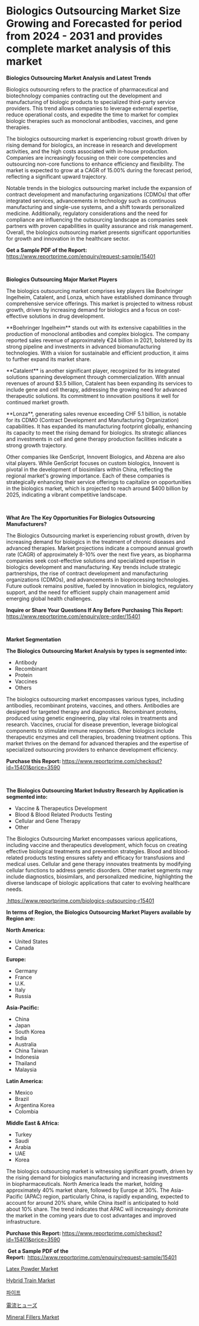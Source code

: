 <p><h1>Biologics Outsourcing Market Size Growing and Forecasted for period from 2024 - 2031 and provides complete market analysis of this market</h1></p><p><strong>Biologics Outsourcing Market Analysis and Latest Trends</strong></p>
<p><p>Biologics outsourcing refers to the practice of pharmaceutical and biotechnology companies contracting out the development and manufacturing of biologic products to specialized third-party service providers. This trend allows companies to leverage external expertise, reduce operational costs, and expedite the time to market for complex biologic therapies such as monoclonal antibodies, vaccines, and gene therapies.</p><p>The biologics outsourcing market is experiencing robust growth driven by rising demand for biologics, an increase in research and development activities, and the high costs associated with in-house production. Companies are increasingly focusing on their core competencies and outsourcing non-core functions to enhance efficiency and flexibility. The market is expected to grow at a CAGR of 15.00% during the forecast period, reflecting a significant upward trajectory.</p><p>Notable trends in the biologics outsourcing market include the expansion of contract development and manufacturing organizations (CDMOs) that offer integrated services, advancements in technology such as continuous manufacturing and single-use systems, and a shift towards personalized medicine. Additionally, regulatory considerations and the need for compliance are influencing the outsourcing landscape as companies seek partners with proven capabilities in quality assurance and risk management. Overall, the biologics outsourcing market presents significant opportunities for growth and innovation in the healthcare sector.</p></p>
<p><strong>Get a Sample PDF of the Report:&nbsp;</strong> <a href="https://www.reportprime.com/enquiry/request-sample/15401">https://www.reportprime.com/enquiry/request-sample/15401</a></p>
<p>&nbsp;</p>
<p><strong>Biologics Outsourcing Major Market Players</strong></p>
<p><p>The biologics outsourcing market comprises key players like Boehringer Ingelheim, Catalent, and Lonza, which have established dominance through comprehensive service offerings. This market is projected to witness robust growth, driven by increasing demand for biologics and a focus on cost-effective solutions in drug development.</p><p>**Boehringer Ingelheim** stands out with its extensive capabilities in the production of monoclonal antibodies and complex biologics. The company reported sales revenue of approximately €24 billion in 2021, bolstered by its strong pipeline and investments in advanced biomanufacturing technologies. With a vision for sustainable and efficient production, it aims to further expand its market share.</p><p>**Catalent** is another significant player, recognized for its integrated solutions spanning development through commercialization. With annual revenues of around $3.5 billion, Catalent has been expanding its services to include gene and cell therapy, addressing the growing need for advanced therapeutic solutions. Its commitment to innovation positions it well for continued market growth.</p><p>**Lonza**, generating sales revenue exceeding CHF 5.1 billion, is notable for its CDMO (Contract Development and Manufacturing Organization) capabilities. It has expanded its manufacturing footprint globally, enhancing its capacity to meet the rising demand for biologics. Its strategic alliances and investments in cell and gene therapy production facilities indicate a strong growth trajectory.</p><p>Other companies like GenScript, Innovent Biologics, and Abzena are also vital players. While GenScript focuses on custom biologics, Innovent is pivotal in the development of biosimilars within China, reflecting the regional market's growing importance. Each of these companies is strategically enhancing their service offerings to capitalize on opportunities in the biologics market, which is projected to reach around $400 billion by 2025, indicating a vibrant competitive landscape.</p></p>
<p>&nbsp;</p>
<p><strong>What Are The Key Opportunities For Biologics Outsourcing Manufacturers?</strong></p>
<p><p>The Biologics Outsourcing market is experiencing robust growth, driven by increasing demand for biologics in the treatment of chronic diseases and advanced therapies. Market projections indicate a compound annual growth rate (CAGR) of approximately 8-10% over the next five years, as biopharma companies seek cost-effective solutions and specialized expertise in biologics development and manufacturing. Key trends include strategic partnerships, the rise of contract development and manufacturing organizations (CDMOs), and advancements in bioprocessing technologies. Future outlook remains positive, fueled by innovation in biologics, regulatory support, and the need for efficient supply chain management amid emerging global health challenges.</p></p>
<p><strong>Inquire or Share Your Questions If Any Before Purchasing This Report:</strong> <a href="https://www.reportprime.com/enquiry/pre-order/15401">https://www.reportprime.com/enquiry/pre-order/15401</a></p>
<p>&nbsp;</p>
<p><strong>Market Segmentation</strong></p>
<p><strong>The Biologics Outsourcing Market Analysis by types is segmented into:</strong></p>
<p><ul><li>Antibody</li><li>Recombinant</li><li>Protein</li><li>Vaccines</li><li>Others</li></ul></p>
<p><p>The biologics outsourcing market encompasses various types, including antibodies, recombinant proteins, vaccines, and others. Antibodies are designed for targeted therapy and diagnostics. Recombinant proteins, produced using genetic engineering, play vital roles in treatments and research. Vaccines, crucial for disease prevention, leverage biological components to stimulate immune responses. Other biologics include therapeutic enzymes and cell therapies, broadening treatment options. This market thrives on the demand for advanced therapies and the expertise of specialized outsourcing providers to enhance development efficiency.</p></p>
<p><strong>Purchase this Report:&nbsp;</strong><a href="https://www.reportprime.com/checkout?id=15401&price=3590">https://www.reportprime.com/checkout?id=15401&price=3590</a></p>
<p>&nbsp;</p>
<p><strong>The Biologics Outsourcing Market Industry Research by Application is segmented into:</strong></p>
<p><ul><li>Vaccine & Therapeutics Development</li><li>Blood & Blood Related Products Testing</li><li>Cellular and Gene Therapy</li><li>Other</li></ul></p>
<p><p>The Biologics Outsourcing Market encompasses various applications, including vaccine and therapeutics development, which focus on creating effective biological treatments and prevention strategies. Blood and blood-related products testing ensures safety and efficacy for transfusions and medical uses. Cellular and gene therapy innovates treatments by modifying cellular functions to address genetic disorders. Other market segments may include diagnostics, biosimilars, and personalized medicine, highlighting the diverse landscape of biologic applications that cater to evolving healthcare needs.</p></p>
<p><a href="https://www.reportprime.com/biologics-outsourcing-r15401">&nbsp;https://www.reportprime.com/biologics-outsourcing-r15401</a></p>
<p><strong>In terms of Region, the Biologics Outsourcing Market Players available by Region are:</strong></p>
<p>
    <p> <strong> North America: </strong>
        <ul>
            <li>United States</li>
            <li>Canada</li>
        </ul>
        </p> 
    <p> <strong> Europe: </strong>
        <ul>
            <li>Germany</li>
            <li>France</li>
            <li>U.K.</li>
            <li>Italy</li>
            <li>Russia</li>
        </ul>
        </p> 
    <p> <strong> Asia-Pacific: </strong>
        <ul>
            <li>China</li>
            <li>Japan</li>
            <li>South Korea</li>
            <li>India</li>
            <li>Australia</li>
            <li>China Taiwan</li>
            <li>Indonesia</li>
            <li>Thailand</li>
            <li>Malaysia</li>
        </ul>
        </p> 
    <p> <strong> Latin America: </strong>
        <ul>
            <li>Mexico</li>
            <li>Brazil</li>
            <li>Argentina Korea</li>
            <li>Colombia</li>
        </ul>
        </p> 
    <p> <strong> Middle East & Africa: </strong>
        <ul>
            <li>Turkey</li>
            <li>Saudi</li>
            <li>Arabia</li>
            <li>UAE</li>
            <li>Korea</li>
        </ul>
    </p>
    </p>
<p><p>The biologics outsourcing market is witnessing significant growth, driven by the rising demand for biologics manufacturing and increasing investments in biopharmaceuticals. North America leads the market, holding approximately 40% market share, followed by Europe at 30%. The Asia-Pacific (APAC) region, particularly China, is rapidly expanding, expected to account for around 20% share, while China itself is anticipated to hold about 10% share. The trend indicates that APAC will increasingly dominate the market in the coming years due to cost advantages and improved infrastructure.</p></p>
<p><strong>Purchase this Report: </strong><a href="https://www.reportprime.com/checkout?id=15401&price=3590">https://www.reportprime.com/checkout?id=15401&price=3590</a></p>
<p>&nbsp;<strong>Get a Sample PDF of the Report:&nbsp;&nbsp;</strong><a href="https://www.reportprime.com/enquiry/request-sample/15401">https://www.reportprime.com/enquiry/request-sample/15401</a></p>
<p><strong></strong></p>
<p><p><a href="https://www.linkedin.com/pulse/global-latex-powder-market-analysis-trends-forecasts-growth-opportunities-mrhef?trackingId=MfTgWS9kSLCNf6OFTrwoBA%3D%3D">Latex Powder Market</a></p><p><a href="https://issuu.com/reportprime-2/docs/hybrid-train-market-size-2030.pptx_4b664bb9890149">Hybrid Train Market</a></p><p><a href="https://medium.com/@laurance99/%ED%98%84%EC%9E%AC-%EB%B0%8F-%EB%AF%B8%EB%9E%98%EC%9D%98-ppe-%EC%8B%9C%EC%9E%A5-%EC%A0%84%EB%A7%9D%EC%9D%80-%EB%AC%B4%EC%97%87%EC%9D%B8%EA%B0%80%EC%9A%94-%EC%8B%9C%EC%9E%A5-%EB%B6%84%EC%84%9D-%EB%B0%8F-%ED%96%A5%ED%9B%84-%EB%B0%A9%ED%96%A5-2024-2031-d2416d80042e">파이프</a></p><p><a href="https://medium.com/@jeannesawayn2023/%E7%8F%BE%E5%9C%A8%E3%81%AE%E3%83%92%E3%83%A5%E3%83%BC%E3%82%BA%E5%B8%82%E5%A0%B4%E3%81%AE%E5%B1%95%E6%9C%9B%E3%81%A8%E5%B8%82%E5%A0%B4%E3%82%B7%E3%82%A7%E3%82%A2%E5%88%86%E6%9E%90-%E6%88%90%E9%95%B7%E3%83%88%E3%83%AC%E3%83%B3%E3%83%89%E3%81%A8%E5%B8%82%E5%A0%B4%E4%BA%88%E6%B8%AC-2024-2031%E5%B9%B4-5a2e4271c29a">電流ヒューズ</a></p><p><a href="https://medium.com/@anndiaz698/this-report-on-mineral-fillers-market-is-a-comprehensive-analysis-of-market-shares-strategies-89e9c6b87b39">Mineral Fillers Market</a></p></p>